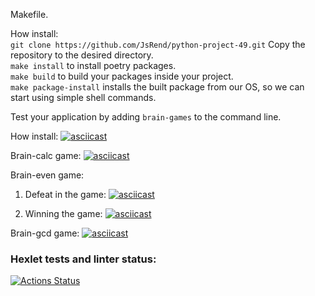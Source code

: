 Makefile. 

How install: \
```git clone https://github.com/JsRend/python-project-49.git``` Copy the repository to the desired directory. \
```make install``` to install poetry packages. \
```make build``` to build your packages inside your project. \
```make package-install``` installs the built package from our OS, so we can start using simple shell commands.

Test your application by adding ```brain-games``` to the command line. 

How install:
[![asciicast](https://asciinema.org/a/cYso7KdkSCpYPs0ILrICL3zmu.svg)](https://asciinema.org/a/cYso7KdkSCpYPs0ILrICL3zmu)

Brain-calc game:
[![asciicast](https://asciinema.org/a/wqJ6R1AcLMRGoMX589eDCiEtv.svg)](https://asciinema.org/a/wqJ6R1AcLMRGoMX589eDCiEtv)

Brain-even game:
1) Defeat in the game:
[![asciicast](https://asciinema.org/a/fNwVMpT09fEdzMyf7LtvEE7x0.svg)](https://asciinema.org/a/fNwVMpT09fEdzMyf7LtvEE7x0)

2) Winning the game:
[![asciicast](https://asciinema.org/a/m6RQz06X8S0aUJ5IjUn4zvlcw.svg)](https://asciinema.org/a/m6RQz06X8S0aUJ5IjUn4zvlcw)

Brain-gcd game:
[![asciicast](https://asciinema.org/a/1dBBnUfKsVdX5bY1Q45qMIIlX.svg)](https://asciinema.org/a/1dBBnUfKsVdX5bY1Q45qMIIlX)

### Hexlet tests and linter status:
[![Actions Status](https://github.com/JsRend/python-project-49/workflows/hexlet-check/badge.svg)](https://github.com/JsRend/python-project-49/actions)
